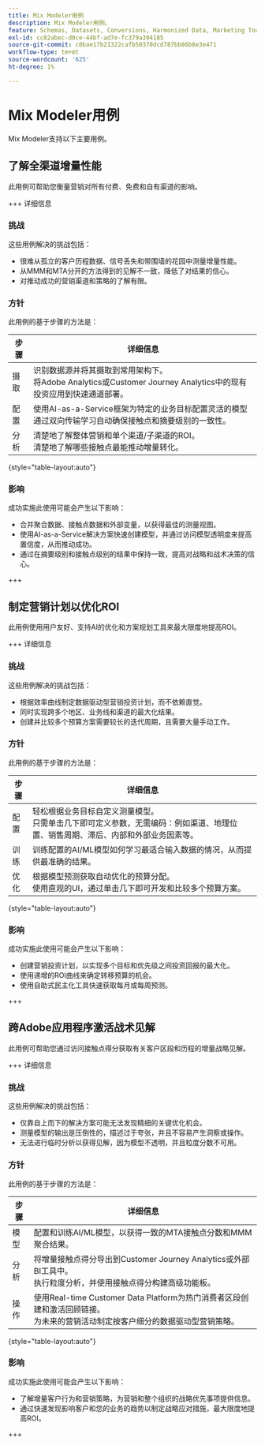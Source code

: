 ```yaml
---
title: Mix Modeler用例
description: Mix Modeler用例。
feature: Schemas, Datasets, Conversions, Harmonized Data, Marketing Touch Points, Models, Plans
exl-id: cc82abec-d0ce-44bf-ad7e-fc379a394185
source-git-commit: c0bae17b21322cafb50370dcd787bb86b8e3e471
workflow-type: tm+mt
source-wordcount: '625'
ht-degree: 1%

---
```


# Mix Modeler用例

Mix Modeler支持以下主要用例。

## 了解全渠道增量性能

此用例可帮助您衡量营销对所有付费、免费和自有渠道的影响。

+++ 详细信息

### 挑战

这些用例解决的挑战包括：

* 很难从孤立的客户历程数据、信号丢失和带围墙的花园中测量增量性能。
* 从MMM和MTA分开的方法得到的见解不一致，降低了对结果的信心。
* 对推动成功的营销渠道和策略的了解有限。

### 方针

此用例的基于步骤的方法是：

| 步骤 | 详细信息 |
|---|---|
| 摄取 | 识别数据源并将其摄取到常用架构下。 <br/>将Adobe Analytics或Customer Journey Analytics中的现有投资应用到快速通道部署。 |
| 配置 | 使用AI-as-a-Service框架为特定的业务目标配置灵活的模型<br/>通过双向传输学习自动确保接触点和摘要级别的一致性。 |
| 分析 | 清楚地了解整体营销和单个渠道/子渠道的ROI。<br/>清楚地了解哪些接触点最能推动增量转化。 |

{style="table-layout:auto"}


### 影响

成功实施此使用可能会产生以下影响：

* 合并聚合数据、接触点数据和外部变量，以获得最佳的测量视图。
* 使用AI-as-a-Service解决方案快速创建模型，并通过访问模型透明度来提高置信度，从而推动成功。
* 通过在摘要级别和接触点级别的结果中保持一致，提高对战略和战术决策的信心。

+++


## 制定营销计划以优化ROI

此用例使用用户友好、支持AI的优化和方案规划工具来最大限度地提高ROI。

+++ 详细信息

### 挑战

这些用例解决的挑战包括：

* 根据效率曲线制定数据驱动型营销投资计划，而不依赖直觉。
* 同时实现跨多个地区、业务线和渠道的最大化结果。
* 创建并比较多个预算方案需要较长的迭代周期，且需要大量手动工作。


### 方针

此用例的基于步骤的方法是：

| 步骤 | 详细信息 |
|---|---|
| 配置 | 轻松根据业务目标自定义测量模型。<br/>只需单击几下即可定义参数，无需编码：例如渠道、地理位置、销售周期、滞后、内部和外部业务因素等。 |
| 训练 | 训练配置的AI/ML模型如何学习最适合输入数据的情况，从而提供最准确的结果。 |
| 优化 | 根据模型预测获取自动优化的预算分配。<br/>使用直观的UI，通过单击几下即可开发和比较多个预算方案。 |

{style="table-layout:auto"}


### 影响

成功实施此使用可能会产生以下影响：

* 创建营销投资计划，以实现多个目标和优先级之间投资回报的最大化。
* 使用递增的ROI曲线来确定转移预算的机会。
* 使用自助式民主化工具快速获取每月或每周预测。

+++

<!-- This use case is not supported with initial release

## Make data-driven inflight optimizations

This use case helps you to improve ROI weekly by assessing actual and forecasted performance to make inflight improvements.

+++ Details

### Challenges

The challenges this use case addresses are:

* Campaign performance is often slow, or lacks granularity need to confidently optimize.
* Messy, non-standardized data across dozens of channels and sources drives slow time to insight.
* No democratized access to tools and overreliance on select experts or external vendors, increasing turnaround times.



### Approach

The step based approach for this use case:

| Step | Details |
|---|---|
| Ingest | Ingest data in common schemas for easy model refreshes and reusability across Experience Platform applications.<br/>Streamline data piping, cleaning & QA with automated harmonization tools. |
| Refresh | Build and refresh AI/ML  models using a user-friendly, self-service platform.<br/>Get new results, including historic and forecasted ROIs by channel, on a weekly or monthly basis. |
| Optimize | Make rapid inflight optimizations by shifting spend across channels based on measured performance. |

{style="table-layout:auto"}


### Impact 

Successful implementation of this use can have the following impact:

* Maximize speed, scalability, and usability across measurement & analytic use cases with standardized data schemas and common data foundation.
* Rapidly make weekly or monthly inflight optimizations and maximize ROI with data-driven spend shifts that reflect best forecasted ROIs.

+++

-->

## 跨Adobe应用程序激活战术见解

此用例可帮助您通过访问接触点得分获取有关客户区段和历程的增量战略见解。

+++ 详细信息

### 挑战

这些用例解决的挑战包括：

* 仅靠自上而下的解决方案可能无法发现精细的关键优化机会。
* 测量模型的输出是压倒性的，描述过于夸张，并且不容易产生洞察或操作。
* 无法进行临时分析以获得见解，因为模型不透明，并且粒度分数不可用。


### 方针

此用例的基于步骤的方法是：

| 步骤 | 详细信息 |
|---|---|
| 模型 | 配置和训练AI/ML模型，以获得一致的MTA接触点分数和MMM聚合结果。 |
| 分析 | 将增量接触点得分导出到Customer Journey Analytics或外部BI工具中。<br/>执行粒度分析，并使用接触点得分构建高级功能板。 |
| 操作 | 使用Real-time Customer Data Platform为热门消费者区段创建和激活回顾链接。<br/>为未来的营销活动制定按客户细分的数据驱动型营销策略。 |

{style="table-layout:auto"}


### 影响

成功实施此使用可能会产生以下影响：

* 了解增量客户行为和营销策略，为营销和整个组织的战略优先事项提供信息。
* 通过快速发现影响客户和您的业务的趋势以制定战略应对措施，最大限度地提高ROI。


+++
